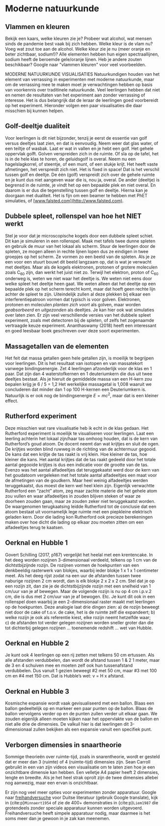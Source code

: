 # Moderne natuurkunde

## Vlammen en kleuren
Bekijk een kaars, welke kleuren zie je? Probeer wat alcohol, wat mensen sinds de pandemie best vaak bij zich hebben. Welke kleur is de vlam nu? Voeg wat zout toe aan de alcohol. Welke kleur zie je nu (meer oranje en beter zichtbaar, sodium!)? Alle elementen hebben hun eigen spectraallijnen, sodium heeft de beroemde gele/oranje lijnen. Heb je andere zouten beschikbaar? Google naar "vlammen kleuren" voor veel voorbeelden. 


MODERNE NATUURKUNDE VISUALISATIES
Natuurkundigen houden van het element van verrassing in experimenten met moderne natuurkunde, maar om de verrassing mee te maken moet je verwachtingen hebben op basis van voorkennis over traditinele natuurkunde. Veel leerlingen hebben dat niet en nemen de resultaten van het experiment aan zonder verrassing of interesse. Het is dus belangrijk dat de leraar de leerlingen goed voorbereidt op het experiment. Hieronder volgen een paar visualisaties die daar misschien bij kunnen helpen. 

## Golf-deeltje dualiteit
Voor leerlingen is dit niet bijzonder, tenzij je eerst de essentie van golf versus deeltjes laat zien, en dat is eenvoudig. Neem weer dat glas water, of een teiltje of wasbak. Laat er wat in vallen en je hebt een golf. Het gehele oppervlak golft. Golven verspreiden zich in de ruimte. Of sla op de tafel, het is in de hele klas te horen, de geluidsgolf is overal. Neem nu een hagelslagkorrel, of steentje, of een munt, of een stukje krijt. Het heeft vaste afmetingen, het verspreidt zich niet. Het is fixed in space! Dat is het verschil tussen golf en deeltje. De één (golf) verspreidt zich over de gehele ruimte en je kunt dus niet aangeven waar die is, nou ja, overal. De ander (deeltje) is begrensd in de ruimte, je vindt het op een bepaalde plek en niet overal. En daarom is er dus die tegenstelling tussen golf en deeltje. Hierna kan je doorgaan met dualiteit. Het is fijn om een beamer te hebben met PhET simulaties, of [www.falsted.com](http://www.falsted.com).

## Dubbele spleet, rollenspel van hoe het NIET werkt
Stel je voor dat je microscopische kogels door een dubbele spleet schiet. Dit kan je simuleren in een rollenspel. Maak met tafels twee dunne spleten en gebruik de muur van het lokaal als scherm. Stuur de leerlingen door de spleten, ze mogen alleen in rechte lijnen lopen dus ze eindigen in twee groepjes op het scherm. Ze vormen zo een beeld van de spleten. Als je ze een voor een stuurt bouwt dit beeld langzaam op, dat is wat je verwacht met deeltjes. Maar als de kogels elektronen, protonen of grotere moleculen zoals C$_{60}$ zijn, dan werkt het juist niet zo. Terwijl het elektron, proton of C$_{60}$ onderweg is, weten we niet waar het deeltje is. We weten niet eens door welke spleet het deeltje heen gaat. We weten alleen dat het deeltje op een bepaalde plek op het scherm terecht komt, maar dat hoeft geen rechte lijn achter de spleet te zijn. Uiteindelijk zullen al deze plekken bij elkaar een interferentiepatroon vormen dat typisch is voor golven. Elektronen, protonen en moleculen *planten zich voort* als golven, maar worden *geabsorbeerd* en *uitgezonden* als deeltjes. Je kan hier ook wat simulaties over laten zien. Er zijn veel verschillende versies van het dubbele spleet experiment, zoals met detectoren bij de spleten, of zelfs het zogenaamde vertraagde keuze experiment. Ananthaswamy (2018) heeft een interessant en goed leesbaar boek geschreven over deze soort experimenten. 

## Massagetallen van de elementen
Het feit dat massa getallen geen hele getallen zijn, is moeilijk te begrijpen voor leerlingen. Dit is het resultaat van isotopen en van massatekort vanwege bindingsenergie. Zet 4 leerlingen afzonderlijk voor de klas en 1 paar. Dat zijn dan 4 waterstofkernen en 1 deuteriumkern die dus uit twee deeltjes bestaat. Als je hieruit de gemiddelde massa van een H-kern zou bepalen krijg je 6 / 5 = 1,2 Het werkelijke massagetal is 1,008 waaruit we concluderen dat minder dan 1 op 100 H-kernen een Deuteriumkern is. Natuurlijk is er ook nog de bindingsenergie $E=mc^2$, maar dat is een kleiner effect. 

## Rutherford experiment
Deze misschien wat rare visualisatie heb ik echt in de klas gedaan. Het Rutherford experiment is moeilijk te visualiseren voor leerlingen. Laat een leerling achterin het lokaal zijn/haar tas omhoog houden, dat is de kern van Rutherford’s goud atoom. De docent neemt dan wat krijtjes en sluit de ogen. De krijtjes worden blind ruwweg in de richting van de achtermuur gegooid. De kans dat een krijtje de tas raakt is vrij klein. Hoe kleiner de tas, hoe kleiner die kans. Het aantal krijtjes dat de tas raakt gedeeld door het totale aantal gegooide krijtjes is dus een indicatie voor de grootte van de tas. Evenzo was het aantal alfadeeltjes dat teruggekaatst werd door de kern van het goudatoom vergeleken met het totale aantal alfadeeltjes een maat voor de afmetingen van de goudkern. Maar heel weinig alfadeeltjes werden teruggekaatst, dus moest die kern wel heel klein zijn. Eigenlijk verwachtte Rutherford een “zacht” atom, zeg maar zachte materie die het gehele atom zou vullen en waar alfadeeltjes in zouden blijven steken of waar ze doorheen zouden gaan, maar ze zouden zeker niet teruggekaatst worden. De waargenomen terugkaatsing leidde Rutherford tot de conclusie dat een atoom bestaat uit voornamelijk lege ruimte met een piepkleine elektrisch geladen kern. Door die lading kon Rutherford ook precieze berekeningen maken over hoe dicht die lading op elkaar zou moeten zitten om een alfadeeltjes terug te kaatsen.

## Oerknal en Hubble 1
Govert Schilling (2017, p167) vergelijkt het heelal met een krentencake. In het deeg worden rozijnen 3-dimensionaal verdeeld, telkens op 1 cm van de dichtstbijzijnde rozijn. De rozijnen vormen de hoekpunten van een denkbeeldig rasterwerk van blokjes, waarbij ieder blokje 1 x 1 x 1 centimeter meet. Als het deeg rijst zodat na een uur de afstanden tussen twee naburige rozijnen 2 cm wordt, dan is elk blokje 2 x 2 x 2 cm. Stel dat je op een rozijn zit, dan zie je de dichtstbijzijnde rozijn met een snelheid van 1 cm/uur van je af bewegen. Maar de volgende rozijn is nu op 4 cm i.p.v.2 cm, die is dus met 2 cm/uur van je af bewogen. Etc. Je kunt dit ook in een rollenspel doen waarbij je een 2-dimensionaal raster maakt met leerlingen op de hoekpunten. Deze analogie laat drie dingen zien: 
a) de rozijn beweegt niet door de cake of t.o.v. de cake, het is de ruimte zelf die expandeert;   b) welke rozijn je ook als referentie kiest, elke rozijn neemt hetzelfde waar;  
c) de afstanden tot verder gelegen rozijnen worden sneller groter dan die tot dichterbij gelegen rozijnen … toenemende redshift … wet van Hubble.

## Oerknal en Hubble 2
Je kunt ook 4 leerlingen op een rij zetten met telkens 50 cm ertussen. Als alle afstanden verdubbelen, dan wordt de afstand tussen 1 & 2 1 meter, maar de 3 en 4 schuiven mee en moeten zelf ook hun tussenafstand verdubbelen. Dus vanuit 1 gezien beweegt #2 met 50 cm, maar #3 met 100 cm en #4 met 150 cm. Dat is Hubble’s wet: v = H x afstand.

## Oerknal en Hubble 3
Kosmische expansie wordt vaak gevisualiseerd met een ballon. Blaas een ballon gedeeltelijk op en markeer een paar punten op de ballon. Blaas de ballon vervolgens verder op en de punten zullen verder uit elkaar gaan. We zouden eigenlijk alleen moeten kijken naar het oppervlakte van de ballon en niet alle drie de dimensies. De valkuil hier is dat leerlingen dit 3-dimensionaal zullen bekijken als een expansie vanuit een specifiek punt. 

## Verborgen dimensies in snaartheorie
Sommige theorieën over ruimte-tijd, zoals in snarentheorie, wordt er gesteld dat er meer dan 3 (ruimte) of 4 (ruimte-tijd) dimensies zijn. Sean Carroll gebruikt in een van zijn videos een visualisatie om te laten zien hoe je een onzichtbare dimensie kan hebben. Een velletje A4 papier heeft 2 dimensies, lengte en breedte. Als je het heel strak oprolt zijn de twee dimensies allebei nog aanwezig, maar een ervan is onzichtbaar. 

Er zijn nog veel meer opties voor experimenten zonder apparatuur. Google naar [freihandversuche](https://www.experimentis.de/experimente-index/) voor Duitse literatuur (gebruik Google translate), kijk in {cite:p}`Minnaert1954` of zie de 400+ demonstraties in {cite:p}`Liem1987` die grotendeels zonder speciale apparatuur kunnen worden uitgevoerd. Freihandversuche heeft simpele apparatuur nodig, maar daarmee is het soms meer dan je gewoon in je zak kan meenemen. 
